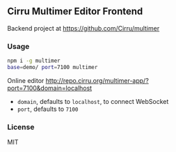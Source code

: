 
Cirru Multimer Editor Frontend
----

Backend project at https://github.com/Cirru/multimer

### Usage

```bash
npm i -g multimer
base=demo/ port=7100 multimer
```

Online editor http://repo.cirru.org/multimer-app/?port=7100&domain=localhost

* `domain`, defaults to `localhost`, to connect WebSocket
* `port`, defaults to `7100`

### License

MIT
